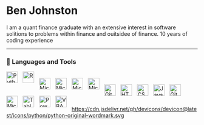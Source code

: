 # Ben Johnston

I am a quant finance graduate with an extensive interest in software solitions to problems within finance and ouitsidee of finance.
10 years of coding experience

---

### 🧰 Languages and Tools

<img align="left" alt="Python" width="30px" style="padding-right:10px;" src="https://cdn.jsdelivr.net/gh/devicons/devicon/icons/python/python-plain.svg" />
<img align="left" alt="R" width="30px" style="padding-right:10px;" src="https://cdn.jsdelivr.net/gh/devicons/devicon/icons/r/r-original.svg" />

<br />

<img align="left" alt="Microsoft Word" width="30px" style="padding-right:10px;" src="https://upload.wikimedia.org/wikipedia/commons/f/fd/Microsoft_Word_2013_logo.svg" />
<img align="left" alt="Microsoft Excel" width="30px" style="padding-right:10px;" src="https://upload.wikimedia.org/wikipedia/commons/7/73/Microsoft_Excel_2013_logo.svg" />
<img align="left" alt="Microsoft PowerPoint" width="30px" style="padding-right:10px;" src="https://upload.wikimedia.org/wikipedia/commons/d/d0/Microsoft_PowerPoint_2013_logo.svg" />
<img align="left" alt="Microsoft Access" width="30px" style="padding-right:10px;" src="https://upload.wikimedia.org/wikipedia/commons/7/7d/Microsoft_Access_2013_logo.svg" />


<br />


<img align="left" alt="Git" width="30px" style="padding-right:10px;" src="https://cdn.jsdelivr.net/gh/devicons/devicon/icons/git/git-original.svg" />
<img align="left" alt="HTML" width="30px" style="padding-right:10px;" src="https://cdn.jsdelivr.net/gh/devicons/devicon/icons/html5/html5-plain.svg" />
<img align="left" alt="CSS" width="30px" style="padding-right:10px;" src="https://cdn.jsdelivr.net/gh/devicons/devicon/icons/css3/css3-plain.svg" />
<img align="left" alt="JavaScript" width="30px" style="padding-right:10px;" src="https://cdn.jsdelivr.net/gh/devicons/devicon/icons/javascript/javascript-plain.svg" />
<img align="left" alt="GitHub" width="30px" style="padding-right:10px;" src="https://cdn.jsdelivr.net/gh/devicons/devicon/icons/github/github-original.svg" />

<img align="left" alt="Microsoft Office" width="30px" style="padding-right:10px;" src="https://upload.wikimedia.org/wikipedia/commons/4/4f/Microsoft_Office_logo_%282013-2019%29.png" />
<img align="left" alt="Tableau" width="30px" style="padding-right:10px;" src="https://cdn.worldvectorlogo.com/logos/tableau-software.svg" />
<img align="left" alt="Power BI" width="30px" style="padding-right:10px;" src="https://upload.wikimedia.org/wikipedia/commons/c/cf/New_Power_BI_Logo.svg" />
<img align="left" alt="VBA" width="30px" style="padding-right:10px;" src="https://upload.wikimedia.org/wikipedia/commons/4/4f/Microsoft_Office_logo_%282013-2019%29.png" />
<br />

#
https://cdn.jsdelivr.net/gh/devicons/devicon@latest/icons/python/python-original-wordmark.svg

